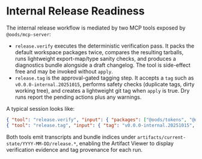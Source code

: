 # Internal Release Readiness

The internal release workflow is mediated by two MCP tools exposed by `@oods/mcp-server`:

- `release.verify` executes the deterministic verification pass. It packs the default workspace packages twice, compares the resulting tarballs, runs lightweight export-map/type sanity checks, and produces a diagnostics bundle alongside a draft changelog. The tool is side-effect free and may be invoked without `apply`.
- `release.tag` is the approval-gated tagging step. It accepts a `tag` such as `v0.0.0-internal.20251015`, performs safety checks (duplicate tags, dirty working tree), and creates a lightweight git tag when `apply` is true. Dry runs report the pending actions plus any warnings.

A typical session looks like:

```json
{ "tool": "release.verify", "input": { "packages": ["@oods/tokens", "@oods/tw-variants", "@oods/a11y-tools"] } }
{ "tool": "release.tag", "input": { "tag": "v0.0.0-internal.20251015", "apply": true } }
```

Both tools emit transcripts and bundle indices under `artifacts/current-state/YYYY-MM-DD/release.*`, enabling the Artifact Viewer to display verification evidence and tag provenance for each run.
